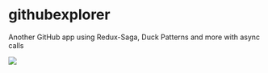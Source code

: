 # githubexplorer
Another GitHub app using Redux-Saga, Duck Patterns and more with async calls

![](https://media.giphy.com/media/xT0xeBECxC28CJf4hW/giphy.gif)
